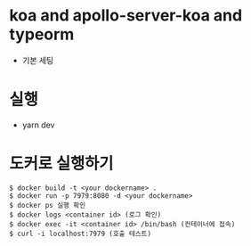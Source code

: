 # koa and apollo-server-koa and typeorm
- 기본 세팅
# 실행
- yarn dev
# 도커로 실행하기
```
$ docker build -t <your dockername> .
$ docker run -p 7979:8080 -d <your dockername>
$ docker ps 실행 확인
$ docker logs <container id> (로그 확인)
$ docker exec -it <container id> /bin/bash (컨테이너에 접속)
$ curl -i localhost:7979 (호출 테스트)
```